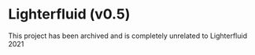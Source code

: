 # Lighterfluid (v0.5)

This project has been archived and is completely unrelated to Lighterfluid 2021

